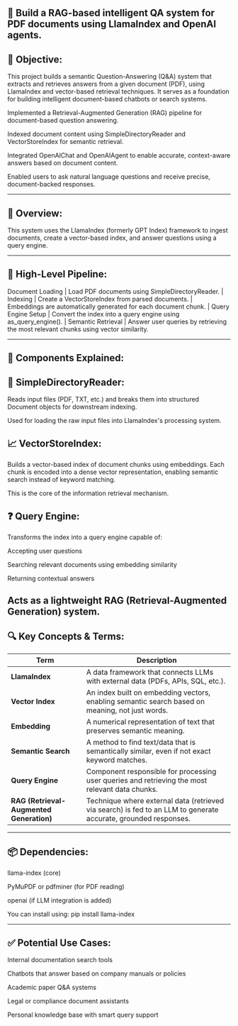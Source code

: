 💬 Build a RAG-based intelligent QA system for PDF documents using LlamaIndex and OpenAI agents.
-----------------------------------------------------------------

📌 Objective:
--------------------

This project builds a semantic Question-Answering (Q&A) system that extracts and retrieves answers from a given document (PDF), using LlamaIndex and vector-based retrieval techniques. It serves as a foundation for building intelligent document-based chatbots or search systems.

Implemented a Retrieval-Augmented Generation (RAG) pipeline for document-based question answering.

Indexed document content using SimpleDirectoryReader and VectorStoreIndex for semantic retrieval.

Integrated OpenAIChat and OpenAIAgent to enable accurate, context-aware answers based on document content.

Enabled users to ask natural language questions and receive precise, document-backed responses.

-----------------------------------------------------------------------

🚀 Overview:
-------------------

This system uses the LlamaIndex (formerly GPT Index) framework to ingest documents, create a vector-based index, and answer questions using a query engine.

------------------------------------------------------

🔁 High-Level Pipeline:
-----------------------------

Document Loading
    |
Load PDF documents using SimpleDirectoryReader.
    |
Indexing
    |
Create a VectorStoreIndex from parsed documents.
     |
Embeddings are automatically generated for each document chunk.
     |
Query Engine Setup
     |
Convert the index into a query engine using as_query_engine().
     |
Semantic Retrieval
     |
Answer user queries by retrieving the most relevant chunks using vector similarity.

--------------------------------------------------

📂 Components Explained:
----------------------------------

📄 SimpleDirectoryReader:
-------------------------
Reads input files (PDF, TXT, etc.) and breaks them into structured Document objects for downstream indexing.

Used for loading the raw input files into LlamaIndex's processing system.

📈 VectorStoreIndex:
---------------------
Builds a vector-based index of document chunks using embeddings.
Each chunk is encoded into a dense vector representation, enabling semantic search instead of keyword matching.

This is the core of the information retrieval mechanism.

❓ Query Engine:
-----------------
Transforms the index into a query engine capable of:

Accepting user questions

Searching relevant documents using embedding similarity

Returning contextual answers

Acts as a lightweight RAG (Retrieval-Augmented Generation) system.
------------------------------------------------------------------------------------

🔍 Key Concepts & Terms:
-------------------------

| Term                                     | Description                                                                                                     |
| ---------------------------------------- | --------------------------------------------------------------------------------------------------------------- |
| **LlamaIndex**                           | A data framework that connects LLMs with external data (PDFs, APIs, SQL, etc.).                                 |
| **Vector Index**                         | An index built on embedding vectors, enabling semantic search based on meaning, not just words.                 |
| **Embedding**                            | A numerical representation of text that preserves semantic meaning.                                             |
| **Semantic Search**                      | A method to find text/data that is semantically similar, even if not exact keyword matches.                     |
| **Query Engine**                         | Component responsible for processing user queries and retrieving the most relevant data chunks.                 |
| **RAG (Retrieval-Augmented Generation)** | Technique where external data (retrieved via search) is fed to an LLM to generate accurate, grounded responses. |

-----------------------------------------------------------------------------
📦 Dependencies:
-------------------------
llama-index (core)

PyMuPDF or pdfminer (for PDF reading)

openai (if LLM integration is added)

You can install using:  pip install llama-index

-----------------------------------------------------------------------------
✅ Potential Use Cases:
-------------------------
Internal documentation search tools

Chatbots that answer based on company manuals or policies

Academic paper Q&A systems

Legal or compliance document assistants

Personal knowledge base with smart query support
